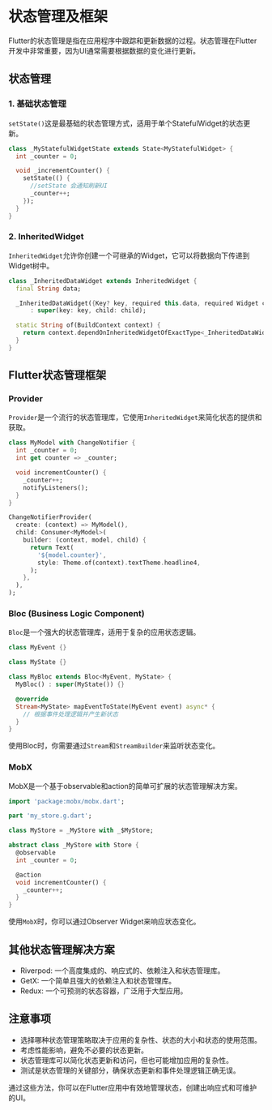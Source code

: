 # 状态管理及框架

Flutter的状态管理是指在应用程序中跟踪和更新数据的过程。状态管理在Flutter开发中非常重要，因为UI通常需要根据数据的变化进行更新。

## 状态管理

### 1. 基础状态管理

`setState()`这是最基础的状态管理方式，适用于单个StatefulWidget的状态更新。

```dart
class _MyStatefulWidgetState extends State<MyStatefulWidget> {
  int _counter = 0;

  void _incrementCounter() {
    setState(() {
      //setState 会通知刷新UI
      _counter++;
    });
  }
}
```

### 2. InheritedWidget

`InheritedWidget`允许你创建一个可继承的Widget，它可以将数据向下传递到Widget树中。

```dart
class _InheritedDataWidget extends InheritedWidget {
  final String data;

  _InheritedDataWidget({Key? key, required this.data, required Widget child})
      : super(key: key, child: child);

  static String of(BuildContext context) {
    return context.dependOnInheritedWidgetOfExactType<_InheritedDataWidget>()!.data;
  }
}
```

## Flutter状态管理框架

### Provider

`Provider`是一个流行的状态管理库，它使用`InheritedWidget`来简化状态的提供和获取。

```dart
class MyModel with ChangeNotifier {
  int _counter = 0;
  int get counter => _counter;

  void incrementCounter() {
    _counter++;
    notifyListeners();
  }
}

ChangeNotifierProvider(
  create: (context) => MyModel(),
  child: Consumer<MyModel>(
    builder: (context, model, child) {
      return Text(
        '${model.counter}',
        style: Theme.of(context).textTheme.headline4,
      );
    },
  ),
);
```

### Bloc (Business Logic Component)

`Bloc`是一个强大的状态管理库，适用于复杂的应用状态逻辑。

```dart
class MyEvent {}

class MyState {}

class MyBloc extends Bloc<MyEvent, MyState> {
  MyBloc() : super(MyState()) {}

  @override
  Stream<MyState> mapEventToState(MyEvent event) async* {
    // 根据事件处理逻辑并产生新状态
  }
}
```

使用Bloc时，你需要通过`Stream`和`StreamBuilder`来监听状态变化。

### MobX

MobX是一个基于observable和action的简单可扩展的状态管理解决方案。

```dart
import 'package:mobx/mobx.dart';

part 'my_store.g.dart';

class MyStore = _MyStore with _$MyStore;

abstract class _MyStore with Store {
  @observable
  int _counter = 0;

  @action
  void incrementCounter() {
    _counter++;
  }
}
```

使用`MobX`时，你可以通过Observer Widget来响应状态变化。

## 其他状态管理解决方案

* Riverpod: 一个高度集成的、响应式的、依赖注入和状态管理库。
* GetX: 一个简单且强大的依赖注入和状态管理库。
* Redux: 一个可预测的状态容器，广泛用于大型应用。

## 注意事项

* 选择哪种状态管理策略取决于应用的复杂性、状态的大小和状态的使用范围。
* 考虑性能影响，避免不必要的状态更新。
* 状态管理库可以简化状态更新和访问，但也可能增加应用的复杂性。
* 测试是状态管理的关键部分，确保状态更新和事件处理逻辑正确无误。

通过这些方法，你可以在Flutter应用中有效地管理状态，创建出响应式和可维护的UI。
